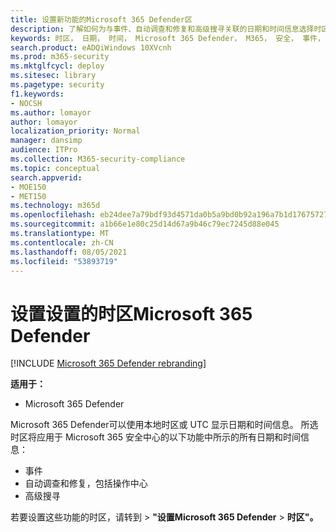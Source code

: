 ```yaml
---
title: 设置新功能的Microsoft 365 Defender区
description: 了解如何为与事件、自动调查和修复和高级搜寻关联的日期和时间信息选择时区
keywords: 时区， 日期， 时间， Microsoft 365 Defender， M365， 安全， 事件， 自动调查和响应， AIR， 高级搜寻
search.product: eADQiWindows 10XVcnh
ms.prod: m365-security
ms.mktglfcycl: deploy
ms.sitesec: library
ms.pagetype: security
f1.keywords:
- NOCSH
ms.author: lomayor
author: lomayor
localization_priority: Normal
manager: dansimp
audience: ITPro
ms.collection: M365-security-compliance
ms.topic: conceptual
search.appverid:
- MOE150
- MET150
ms.technology: m365d
ms.openlocfilehash: eb24dee7a79bdf93d4571da0b5a9bd0b92a196a7b1d1767572767f7d92259056
ms.sourcegitcommit: a1b66e1e80c25d14d67a9b46c79ec7245d88e045
ms.translationtype: MT
ms.contentlocale: zh-CN
ms.lasthandoff: 08/05/2021
ms.locfileid: "53893719"
---
```

# <a name="set-the-time-zone-for-microsoft-365-defender"></a>设置设置的时区Microsoft 365 Defender

[!INCLUDE [Microsoft 365 Defender rebranding](../includes/microsoft-defender.md)]


**适用于：**
- Microsoft 365 Defender



Microsoft 365 Defender可以使用本地时区或 UTC 显示日期和时间信息。 所选时区将应用于 Microsoft 365 安全中心的以下功能中所示的所有日期和时间信息：
- 事件
- 自动调查和修复，包括操作中心
- 高级搜寻

若要设置这些功能的时区，请转到  >  **"设置Microsoft 365 Defender**  >  **时区"。**
